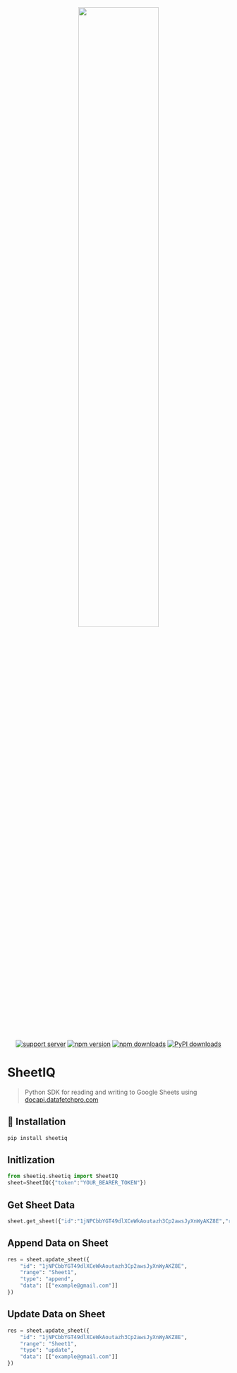 <div align="center">
    <img src="https://docapi.datafetchpro.com/featured_google_api.png" width="60%" />
    <br />
    <a href="https://discord.gg/ZkMMxZQf"><img src="https://img.shields.io/discord/1397785576253423616?color=5865F2&logo=discord&logoColor=white" alt="support server" /></a>
    <a href="https://www.npmjs.com/package/sheetiq"><img src="https://img.shields.io/npm/v/sheetiq?maxAge=3600" alt="npm version" /></a>
    <a href="https://www.npmjs.com/package/sheetiq"><img src="https://img.shields.io/npm/dt/sheetiq?maxAge=3600" alt="npm downloads" /></a>
   <a href="https://pypi.org/project/sheetiq/"><img src="https://img.shields.io/pypi/dm/sheetiq.svg" alt="PyPI downloads" /></a>
</div>

# SheetIQ

> Python SDK for reading and writing to Google Sheets using [docapi.datafetchpro.com](https://docapi.datafetchpro.com)

## 🚀 Installation

```bash
pip install sheetiq
```

##  Initlization

```py
from sheetiq.sheetiq import SheetIQ
sheet=SheetIQ({"token":"YOUR_BEARER_TOKEN"})
```

## Get Sheet Data

```py
sheet.get_sheet({"id":"1jNPCbbYGT49dlXCeWkAoutazh3Cp2awsJyXnWyAKZ8E","range":"Sheet1"})
```

## Append Data on Sheet

```py
res = sheet.update_sheet({
    "id": "1jNPCbbYGT49dlXCeWkAoutazh3Cp2awsJyXnWyAKZ8E",
    "range": "Sheet1",
    "type": "append",
    "data": [["example@gmail.com"]]
})
```

## Update Data on Sheet

```py
res = sheet.update_sheet({
    "id": "1jNPCbbYGT49dlXCeWkAoutazh3Cp2awsJyXnWyAKZ8E",
    "range": "Sheet1",
    "type": "update",
    "data": [["example@gmail.com"]]
})
```

